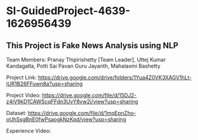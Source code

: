 # SI-GuidedProject-4639-1626956439

## This Project is Fake News Analysis using NLP

Team Members: Pranay Thipirishetty [Team Leader], Uttej Kumar Kandagatla, Potti Sai Pavan Guru Jayanth, Mahalaxmi Bashetty

Project Link: https://drive.google.com/drive/folders/1Yua4Z0VK3XAGV1hLt-iUR1B26FFuwn8a?usp=sharing

Project Video: https://drive.google.com/file/d/15DJ2-z4iV9kD1CAWScqFFdn3UvY8vw2i/view?usp=sharing

Dataset: https://drive.google.com/file/d/1mqEpnZho-oUhSsgBnE0fwPsaogkNzKqd/view?usp=sharing

Experience Video: 
